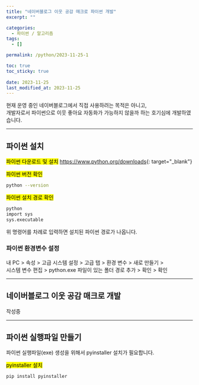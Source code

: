 ```yaml
---
title: "네이버블로그 이웃 공감 매크로 파이썬 개발"
excerpt: ""

categories:
  - 파이썬 / 알고리즘
tags:
  - []

permalink: /python/2023-11-25-1

toc: true
toc_sticky: true
 
date: 2023-11-25
last_modified_at: 2023-11-25
---
```


현재 운영 중인 네이버블로그에서 직접 사용하려는 목적은 아니고,  
개발자로서 파이썬으로 이웃 좋아요 자동화가 가능하지 않을까 하는 호기심에 개발하였습니다.

---

## 파이썬 설치

<mark>파이썬 다운로드 및 설치</mark>
<https://www.python.org/downloads>{: target="_blank"}

<mark>파이썬 버전 확인</mark>
```bash
python --version
```

<mark>파이썬 설치 경로 확인</mark>
```bash
python
import sys
sys.executable
```
위 명령어를 차례로 입력하면 설치된 파이썬 경로가 나옵니다.

### 파이썬 환경변수 설정

내 PC > 속성 > 고급 시스템 설정 > 고급 탭 > 환경 변수 > 새로 만들기 >  
시스템 변수 편집 > python.exe 파일이 있는 폴더 경로 추가 > 확인 > 확인

---

## 네이버블로그 이웃 공감 매크로 개발

작성중

---

## 파이썬 실행파일 만들기

파이썬 실행파일(exe) 생성을 위해서 pyinstaller 설치가 필요합니다.

<mark>pyinstaller 설치</mark>
```bash
pip install pyinstaller
```

